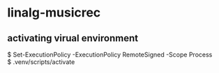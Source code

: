 # linalg-musicrec

## activating virual environment
$ Set-ExecutionPolicy -ExecutionPolicy RemoteSigned -Scope Process   
$ .venv/scripts/activate
